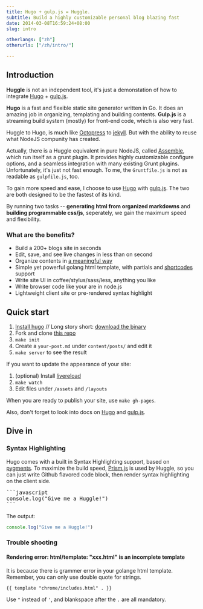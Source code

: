```yaml
---
title: Hugo + gulp.js = Huggle.
subtitle: Build a highly customizable personal blog blazing fast
date: 2014-03-08T16:59:24+08:00
slug: intro

otherlangs: ["zh"]
otherurls: ["/zh/intro/"]

---
```


## Introduction

**Huggle** is not an independent tool, it's just a demonstation of how to integrate
[Hugo](http://hugo.spf13.com/) + [gulp.js](http://gulpjs.com/).

**Hugo** is a fast and flexible static site generator written in Go.
It does an amazing job in organizing, templating and building contents.
**Gulp.js** is a streaming build system (mostly) for front-end code, which is also very fast.

Huggle to Hugo, is much like [Octopress](http://octopress.org/) to [jekyll](http://jekyllrb.com/).
But with the ability to reuse what NodeJS compunity has created.

Actually, there is a Huggle equivalent in pure NodeJS, called [Assemble](http://assemble.io/),
which run itself as a grunt plugin. It provides highly customizable configure options,
and a seamless integration with many existing Grunt plugins. Unfortunately, it's just not fast enough.
To me, the `Gruntfile.js` is not as readable as `gulpfile.js`, too.

To gain more speed and ease, I choose to use 
[Hugo](http://hugo.spf13.com/) with [gulp.js](http://gulpjs.com/). The two are both designed to be
the fastest of its kind.

By running two tasks -- **generating html from organized markdowns** and
**building programmable css/js**, seperately, we gain the maximum speed and flexibility.

### What are the benefits?

- Build a 200+ blogs site in seconds
- Edit, save, and see live changes in less than on second
- Organize contents in [a meaningful way](http://hugo.spf13.com/content/organization)
- Simple yet powerful golang html template, with partials and [shortcodes](http://hugo.spf13.com/extras/shortcodes) support
- Write site UI in coffee/stylus/sass/less, anything you like
- Write browser code like your are in node.js
- Lightweight client site or pre-rendered syntax highlight

## Quick start

1. [Install hugo](http://hugo.spf13.com/overview/installing) //
   Long story short: [download the binary](https://github.com/spf13/hugo/releases)
1. Fork and clone [this repo](https://github.com/ktmud/huggle)
1. `make init`
1. Create a `your-post.md` under `content/posts/` and edit it
1. `make server` to see the result

If you want to update the appearance of your site:

1. (optional) Install [livereload](https://chrome.google.com/webstore/detail/livereload/jnihajbhpnppcggbcgedagnkighmdlei)
1. `make watch`
1. Edit files under `/assets` and `/layouts`

When you are ready to publish your site, use `make gh-pages`.

Also, don't forget to look into docs on [Hugo](http://hugo.spf13.com/) and [gulp.js](http://gulpjs.com/).

## Dive in

### Syntax Highlighting

Hugo comes with a built in Syntax Highlighting support, based on [pygments](http://pygments.org/).
To maximize the build speed, [Prism.js](http://prismjs.com/) is used by Huggle, so you can just write Github flavored
code block, then render syntax highlighting on the client side.

<pre class="language-markdown">
```javascript
console.log("Give me a Huggle!")
```
</pre>

The output:

```javascript
console.log("Give me a Huggle!")
```

### Trouble shooting

#### Rendering error: html/template: "xxx.html" is an incomplete template

It is because there is grammer error in your golange html template.
Remember, you can only use double quote for strings.

```gotmpl
{{ template "chrome/includes.html" . }}
```

Use `"` instead of `'`, and blankspace after the `.` are all mandatory.

